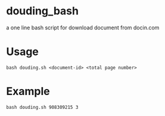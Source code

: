 # douding_bash

a one line bash script for download document from docin.com

# Usage

`bash douding.sh <document-id> <total page number>`

# Example

`bash douding.sh 908309215 3`
